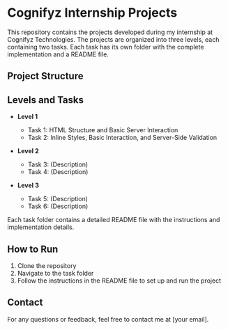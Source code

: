 # Cognifyz Internship Projects

This repository contains the projects developed during my internship at Cognifyz Technologies. The projects are organized into three levels, each containing two tasks. Each task has its own folder with the complete implementation and a README file.

## Project Structure
## Levels and Tasks

- **Level 1**
  - Task 1: HTML Structure and Basic Server Interaction
  - Task 2: Inline Styles, Basic Interaction, and Server-Side Validation

- **Level 2**
  - Task 3: (Description)
  - Task 4: (Description)

- **Level 3**
  - Task 5: (Description)
  - Task 6: (Description)

Each task folder contains a detailed README file with the instructions and implementation details.

## How to Run

1. Clone the repository
2. Navigate to the task folder
3. Follow the instructions in the README file to set up and run the project

## Contact

For any questions or feedback, feel free to contact me at [your email].
